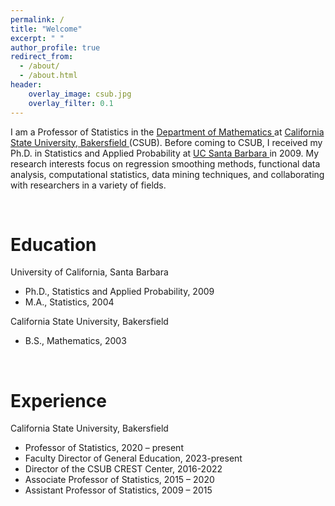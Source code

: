```yaml
---
permalink: /
title: "Welcome"
excerpt: " "
author_profile: true
redirect_from: 
  - /about/
  - /about.html
header:
    overlay_image: csub.jpg 
    overlay_filter: 0.1  
---
```


 

<!-- Global site tag (gtag.js) - Google Analytics -->
<script async src="https://www.googletagmanager.com/gtag/js?id=UA-45960001-1"></script>
<script>
  window.dataLayer = window.dataLayer || [];
  function gtag(){dataLayer.push(arguments);}
  gtag('js', new Date());

  gtag('config', 'UA-45960001-1');
</script>  

I am a Professor of Statistics in the  <a href="https://www.csub.edu/math/" target="_blank"> Department of Mathematics </a> at  <a href="linhttps://www.csub.edu" target="_blank"> California State University, Bakersfield </a> (CSUB). Before coming to CSUB, I received my Ph.D. in Statistics and Applied Probability at <a href="https://www.pstat.ucsb.edu/" target="_blank"> UC Santa Barbara </a> in 2009. My research interests focus on regression smoothing methods, functional data analysis, computational statistics, data mining techniques, and collaborating with researchers in a variety of fields.

 <br>

Education
======
University of California, Santa Barbara 
  + Ph.D., Statistics and Applied Probability, 2009
  + M.A., Statistics, 2004

California State University, Bakersfield
  + B.S., Mathematics, 2003

 <br>
 
Experience
======
California State University, Bakersfield
  + Professor of Statistics, 2020 – present
  + Faculty Director of General Education, 	 2023-present
  + Director of the CSUB CREST Center, 	 2016-2022
  + Associate Professor of Statistics, 2015 – 2020
  + Assistant Professor of Statistics, 2009 – 2015

 